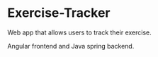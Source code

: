 # Exercise-Tracker

Web app that allows users to track their exercise.

Angular frontend and Java spring backend.